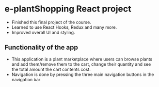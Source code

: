 # e-plantShopping React project

- Finished this final project of the course.
- Learned to use React Hooks, Redux and many more.
- Improved overall UI and styling.

## Functionality of the app

- This application is a plant marketplace where users can browse plants and add them/remove them to the cart, change their quantity and see the total amount the cart contents cost.
- Navigation is done by pressing the three main navigation buttons in the navigation bar

